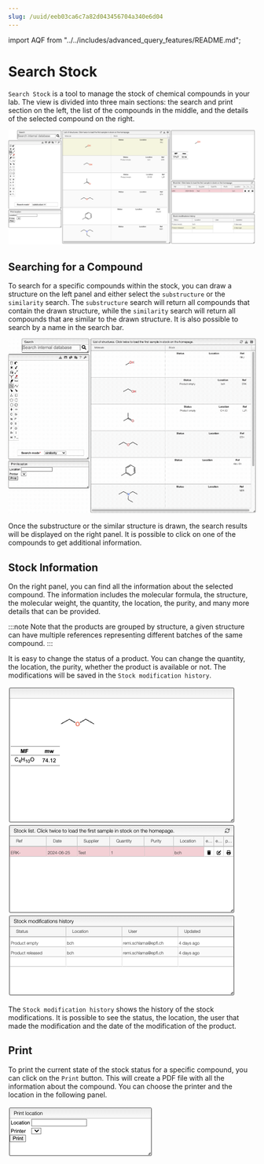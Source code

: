 ```yaml
---
slug: /uuid/eeb03ca6c7a82d043456704a340e6d04
---
```


import AQF from "../../includes/advanced_query_features/README.md";

# Search Stock

`Search Stock` is a tool to manage the stock of chemical compounds in your lab. The view is divided into three main sections: the search and print section on the left, the list of the compounds in the middle, and the details of the selected compound on the right.

![general_view](general_view.png)

## Searching for a Compound

To search for a specific compounds within the stock, you can draw a structure on the left panel and either select the `substructure` or the `similarity` search. The `substructure` search will return all compounds that contain the drawn structure, while the `similarity` search will return all compounds that are similar to the drawn structure. It is also possible to search by a name in the search bar.

![search](substructure_search.gif)

Once the substructure or the similar structure is drawn, the search results will be displayed on the right panel. It is possible to click on one of the compounds to get additional information.

<AQF/>

## Stock Information

On the right panel, you can find all the information about the selected compound. The information includes the molecular formula, the structure, the molecular weight, the quantity, the location, the purity, and many more details that can be provided.

:::note
Note that the products are grouped by structure, a given structure can have multiple references representing different batches of the same compound.
:::

It is easy to change the status of a product. You can change the quantity, the location, the purity, whether the product is available or not. The modifications will be saved in the `Stock modification history`.

![details](details.png)

The `Stock modification history` shows the history of the stock modifications. It is possible to see the status, the location, the user that made the modification and the date of the modification of the product.

## Print

To print the current state of the stock status for a specific compound, you can click on the `Print` button. This will create a PDF file with all the information about the compound. You can choose the printer and the location in the following panel.

![print](print.png)

